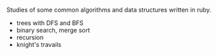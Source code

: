 Studies of some common algorithms and data structures written in ruby. 

* trees with DFS and BFS
* binary search, merge sort
* recursion
* knight's travails

